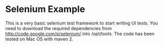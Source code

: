 Selenium Example
================

This is a very basic selenium test framework to start writing UI tests.
You need to download the required dependencies from http://code.google.com/p/selenium/ into /opt/tools. The code has
been tested on Mac OS with maven 2.
